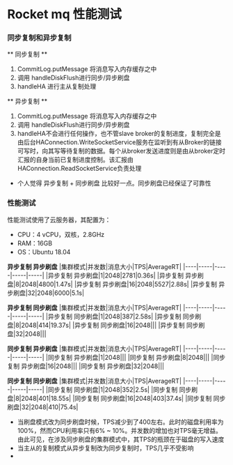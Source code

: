 # Rocket mq 性能测试
### 同步复制和异步复制
** 同步复制 **
1. CommitLog.putMessage 将消息写入内存缓存之中
2. 调用 handleDiskFlush进行同步/异步刷盘
3. handleHA 进行主从复制处理

** 异步复制 **
1. CommitLog.putMessage 将消息写入内存缓存之中
2. 调用 handleDiskFlush进行同步/异步刷盘
3. handleHA不会进行任何操作，也不管slave broker的复制进度，复制完全是由后台HAConnection.WriteSocketService服务在监听到有从Broker的链接可写时，向其写等待复制的数据。每个从broker发送进度则是由从broker定时汇报的自身当前已复制进度控制。该汇报由HAConnection.ReadSocketService负责处理

* 个人觉得 异步复制 + 同步刷盘 比较好一点。同步刷盘已经保证了可靠性


### 性能测试
性能测试使用了云服务器，其配置为：
* CPU：4 vCPU，双核，2.8GHz
* RAM：16GB
* OS：Ubuntu 18.04

**异步复制 异步刷盘**
|集群模式|并发数|消息大小|TPS|AverageRT|
|----|-----|-----|-----|-----|
|异步复制 异步刷盘|1|2048|2781|0.36s|
|异步复制 异步刷盘|8|2048|4800|1.47s|
|异步复制 异步刷盘|16|2048|5527|2.88s|
|异步复制 异步刷盘|32|2048|6000|5.1s|


**异步复制 同步刷盘**
|集群模式|并发数|消息大小|TPS|AverageRT|
|----|-----|-----|-----|-----|
|异步复制 同步刷盘|1|2048|387|2.58s|
|异步复制 同步刷盘|8|2048|414|19.37s|
|异步复制 同步刷盘|16|2048|||
|异步复制 同步刷盘|32|2048|||


**同步复制 异步刷盘**
|集群模式|并发数|消息大小|TPS|AverageRT|
|----|-----|-----|-----|-----|
|同步复制 异步刷盘|1|2048|||
|同步复制 异步刷盘|8|2048|||
|同步复制 异步刷盘|16|2048|||
|同步复制 异步刷盘|32|2048|||


**同步复制 同步刷盘**
|集群模式|并发数|消息大小|TPS|AverageRT|
|----|-----|-----|-----|-----|
|同步复制 同步刷盘|1|2048|352|2.5s|
|同步复制 同步刷盘|8|2048|401|18.55s|
|同步复制 同步刷盘|16|2048|403|37.4s|
|同步复制 同步刷盘|32|2048|410|75.4s|


* 当刷盘模式改为同步刷盘时候，TPS减少到了400左右。此时的磁盘利用率为100%，然而CPU利用率只有6% ~ 10%。并发数的增加也对TPS毫无增益。由此可见，在涉及同步刷盘的集群模式中，其TPS的瓶颈在于磁盘的写入速度
* 当主从的复制模式从异步复制改为同步复制时，TPS几乎不受影响
* 